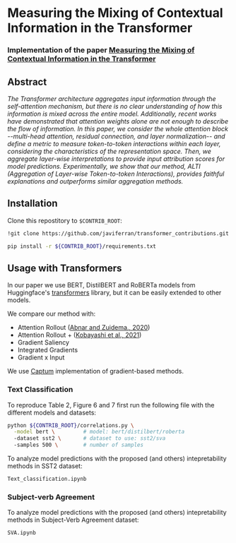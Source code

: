 # Measuring the Mixing of Contextual Information in the Transformer

### Implementation of the paper [Measuring the Mixing of Contextual Information in the Transformer](https://arxiv.org/pdf/2203.04212.pdf)
## Abstract
<em>
The Transformer architecture aggregates input information through the self-attention mechanism, but there is no clear understanding of how this information is mixed across the entire model. Additionally, recent works have demonstrated that attention weights alone are not enough to describe the flow of information. In this paper, we consider the whole attention block --multi-head attention, residual connection, and layer normalization-- and define a metric to measure token-to-token interactions within each layer, considering the characteristics of the representation space. Then, we aggregate layer-wise interpretations to provide input attribution scores for model predictions. Experimentally, we show that our method, ALTI (Aggregation of Layer-wise Token-to-token Interactions), provides faithful explanations and outperforms similar aggregation methods.
</em>

## Installation
Clone this repostitory to `$CONTRIB_ROOT`:
```bash
!git clone https://github.com/javiferran/transformer_contributions.git ${CONTRIB_ROOT}

pip install -r ${CONTRIB_ROOT}/requirements.txt
```

## Usage with Transformers

In our paper we use BERT, DistilBERT and RoBERTa models from Huggingface's [transformers](https://github.com/huggingface/transformers "Huggingface's transformers github") library, but it can be easily extended to other models.

We compare our method with:
- Attention Rollout ([Abnar and Zuidema., 2020](https://arxiv.org/pdf/2005.00928.pdf))
- Attention Rollout + ([Kobayashi et al., 2021](https://arxiv.org/pdf/2109.07152.pdf))
- Gradient Saliency
- Integrated Gradients
- Gradient x Input

We use [Captum](https://captum.ai/) implementation of gradient-based methods.

### Text Classification
To reproduce Table 2, Figure 6 and 7 first run the following file with the different models and datasets:
```bash
python ${CONTRIB_ROOT}/correlations.py \
  -model bert \         # model: bert/distilbert/roberta
  -dataset sst2 \       # dataset to use: sst2/sva
  -samples 500 \        # number of samples
```
To analyze model predictions with the proposed (and others) intepretability methods in SST2 dataset:
```bash
Text_classification.ipynb
```
### Subject-verb Agreement
To analyze model predictions with the proposed (and others) intepretability methods in Subject-Verb Agreement dataset:

```bash
SVA.ipynb
```